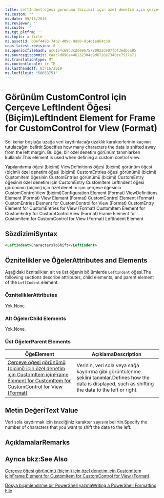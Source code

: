 ```yaml
---
title: LeftIndent öğesi görünümü (biçimi) için özel denetim için çerçeve için | Microsoft Docs
ms.custom: ''
ms.date: 09/13/2016
ms.reviewer: ''
ms.suite: ''
ms.tgt_pltfrm: ''
ms.topic: article
ms.assetid: b0ef4483-74b2-409c-9d00-014d1ed64cb8
caps.latest.revision: 6
ms.openlocfilehash: ec6154c69c3c2de9675780922d907fbf3edb6a95
ms.sourcegitcommit: caac7d098a448232304c9d6728e7340ec7517a71
ms.translationtype: MT
ms.contentlocale: tr-TR
ms.lasthandoff: 03/16/2019
ms.locfileid: "58058751"
---
```

# <a name="leftindent-element-for-frame-for-customcontrol-for-view-format"></a><span data-ttu-id="310f6-102">Görünüm CustomControl için Çerçeve LeftIndent Öğesi (Biçim)</span><span class="sxs-lookup"><span data-stu-id="310f6-102">LeftIndent Element for Frame for CustomControl for View (Format)</span></span>

<span data-ttu-id="310f6-103">Sol kenar boşluğu uzağa veri kaydırılacağı uzaklık karakterlerinin kaçının tutulacağını belirtir.</span><span class="sxs-lookup"><span data-stu-id="310f6-103">Specifies how many characters the data is shifted away from the left margin.</span></span> <span data-ttu-id="310f6-104">Bu öğe, bir özel denetim görünüm tanımlarken kullanılır.</span><span class="sxs-lookup"><span data-stu-id="310f6-104">This element is used when defining a custom control view.</span></span>

<span data-ttu-id="310f6-105">Yapılandırma öğesi (biçimi) ViewDefinitions öğesi (biçimi) görünüm öğesi (biçimi) özel denetim öğesi (biçimi) CustomEntries öğesi görünümü (biçimi) CustomItem öğesinin CustomEntries görünümü (biçimi) CustomEntry öğesinin özel denetim için CustomEntry CustomItem LeftIndent öğesi görünümü (biçimi) için özel denetim için çerçeve öğesinin CustomControlView (biçimi)</span><span class="sxs-lookup"><span data-stu-id="310f6-105">Configuration Element (Format) ViewDefinitions Element (Format) View Element (Format) CustomControl Element (Format) CustomEntries Element for CustomControl for View (Format) CustomEntry Element for CustomEntries for View (Format) CustomItem Element for CustomEntry for CustomControlView (Format) Frame Element for CustomItem for CustomControl for View (Format) LeftIndent Element</span></span>

## <a name="syntax"></a><span data-ttu-id="310f6-106">Sözdizimi</span><span class="sxs-lookup"><span data-stu-id="310f6-106">Syntax</span></span>

```xml
<LeftIndent>CharactersToShift</LeftIndent>
```

## <a name="attributes-and-elements"></a><span data-ttu-id="310f6-107">Öznitelikler ve Öğeler</span><span class="sxs-lookup"><span data-stu-id="310f6-107">Attributes and Elements</span></span>

<span data-ttu-id="310f6-108">Aşağıdaki öznitelikler, alt ve üst öğenin bölümlerde `LeftIndent` öğesi.</span><span class="sxs-lookup"><span data-stu-id="310f6-108">The following sections describe attributes, child elements, and parent element of the `LeftIndent` element.</span></span>

### <a name="attributes"></a><span data-ttu-id="310f6-109">Öznitelikler</span><span class="sxs-lookup"><span data-stu-id="310f6-109">Attributes</span></span>

<span data-ttu-id="310f6-110">Yok.</span><span class="sxs-lookup"><span data-stu-id="310f6-110">None.</span></span>

### <a name="child-elements"></a><span data-ttu-id="310f6-111">Alt Öğeler</span><span class="sxs-lookup"><span data-stu-id="310f6-111">Child Elements</span></span>

<span data-ttu-id="310f6-112">Yok.</span><span class="sxs-lookup"><span data-stu-id="310f6-112">None.</span></span>

### <a name="parent-elements"></a><span data-ttu-id="310f6-113">Üst Öğeler</span><span class="sxs-lookup"><span data-stu-id="310f6-113">Parent Elements</span></span>

|<span data-ttu-id="310f6-114">Öğe</span><span class="sxs-lookup"><span data-stu-id="310f6-114">Element</span></span>|<span data-ttu-id="310f6-115">Açıklama</span><span class="sxs-lookup"><span data-stu-id="310f6-115">Description</span></span>|
|-------------|-----------------|
|[<span data-ttu-id="310f6-116">Çerçeve öğesi görünümü (biçimi) için özel denetim için CustomItem için</span><span class="sxs-lookup"><span data-stu-id="310f6-116">Frame Element for CustomItem for CustomControl for View (Format)</span></span>](./frame-element-for-customitem-for-customcontrol-for-view-format.md)|<span data-ttu-id="310f6-117">Verinin, veri sola veya sağa kaydırma gibi görüntülenme şeklini tanımlar.</span><span class="sxs-lookup"><span data-stu-id="310f6-117">Defines how the data is displayed, such as shifting the data to the left or right.</span></span>|

## <a name="text-value"></a><span data-ttu-id="310f6-118">Metin Değeri</span><span class="sxs-lookup"><span data-stu-id="310f6-118">Text Value</span></span>

<span data-ttu-id="310f6-119">Veri sola kaydırmak için istediğiniz karakter sayısını belirtin.</span><span class="sxs-lookup"><span data-stu-id="310f6-119">Specify the number of characters that you want to shift the data to the left.</span></span>

## <a name="remarks"></a><span data-ttu-id="310f6-120">Açıklamalar</span><span class="sxs-lookup"><span data-stu-id="310f6-120">Remarks</span></span>

## <a name="see-also"></a><span data-ttu-id="310f6-121">Ayrıca bkz:</span><span class="sxs-lookup"><span data-stu-id="310f6-121">See Also</span></span>

[<span data-ttu-id="310f6-122">Çerçeve öğesi görünümü (biçimi) için özel denetim için CustomItem için</span><span class="sxs-lookup"><span data-stu-id="310f6-122">Frame Element for CustomItem for CustomControl for View (Format)</span></span>](./frame-element-for-customitem-for-customcontrol-for-view-format.md)

[<span data-ttu-id="310f6-123">Dosya biçimlendirme bir PowerShell yazma</span><span class="sxs-lookup"><span data-stu-id="310f6-123">Writing a PowerShell Formatting File</span></span>](./writing-a-powershell-formatting-file.md)
